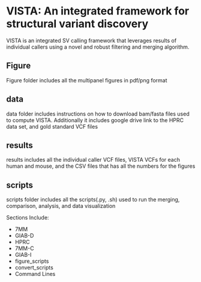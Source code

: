 # VISTA: An integrated framework for structural variant discovery

VISTA is an integrated SV calling framework that leverages results of individual callers using a novel and robust filtering and merging algorithm.

## Figure

Figure folder includes all the multipanel figures in pdf/png format

## data

data folder includes instructions on how to download bam/fasta files used to compute VISTA. Additionally it includes google drive link to the HPRC data set, and gold standard VCF files

## results

results includes all the individual caller VCF files, VISTA VCFs for each human and mouse, and the CSV files that has all the numbers for the figures

## scripts

scripts folder includes all the scripts(.py, .sh) used to run the merging, comparison, analysis, and data visualization

Sections Include:

- 7MM
- GIAB-D
- HPRC
- 7MM-C
- GIAB-I
- figure_scripts
- convert_scripts
- Command Lines